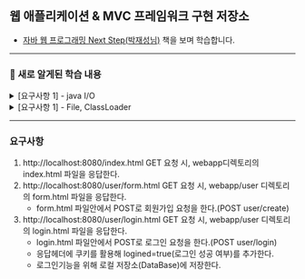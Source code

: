 ## 웹 애플리케이션 & MVC 프레임워크 구현 저장소

- [자바 웹 프로그래밍 Next Step(박재성님)](https://product.kyobobook.co.kr/detail/S000001624682) 책을 보며 학습합니다.

---
### 🌱 새로 알게된 학습 내용

<details>
    <summary> [요구사항 1] - java I/O </summary>


- 스트림 : 자바의 입/출력을 담당
  - 입력 : 네트워크, 파일읽기, 키보드
  - 출력 : 네트워크, 파일쓰기, 모니터
- 바이트 스트림 / 문자 스트림 
  - 바이트 스트림
    - InputStream, OutputStream
  - 문자 스트림
    - Reader, Writer
  - write를 할 byte보다는 byte[]를 보내서 한번의 I/O작업으로 많은 데이터를 보내도록 해야 유리하다.
  - 스트림 사용 후에는 메모리에서 자원을 해제하자.(try-with-resources 구문 유용(java 9이상))
    - 왜? 스트림을 장시간 열어놓으면 파일, 포트 등의 리소스에서 누수(leak)이 발생할 수 있다.
      - 파일, 포트를 점유중이면, 다른곳에서 점유해서 사용할 수가 없음.
      - 동시 열 수 있는 파일 수 폭은 포트 수 로 인해 영향을 미칠 수 있음.

- 실습에서 InputStream을 "문자" 형식으로 읽기 위해 Reader로 변환하였다.
  - 어떻게?
  - 보조 스트림 : 다른 스트림과 연결되어 편리한 기능 제공
    - 아래는 InputStreamReader라는 보조스트림을 사용하고 있음.
    - 네트워크소켓 -> InputStream -> InputStreamReader -> Reader -> 프로그램
    ```java
    BufferedReader br = new BufferedReader(new InputStreamReader(in, StandardCharsets.UTF_8));
    ```
  - BufferedReader : 커널영역의 버퍼를 사용하여 입력 성능을 향상시킨다.
    - 버퍼 크기를 지정하지 않으면 기본 크기는 8KB
    - 문자를 행 단위로 읽을 수 있도록 메서드도 제공해줌(장점)
  - 어떻게?
    - 프로그램과 입/출력 소스 사이에 버퍼를 둔다.
    - 프로그램은 입/출력과의 상호작용이 아니라, 메모리상의 버퍼라는 중간자와 작업하여 실행 성능을 높인다.
    - 버퍼에 일정량의 데이터가 쌓이면, 한번에 입력받거나 출력해서 성능을 향상 시킨다.
      - 버퍼에 쓰는 작업이 속도가 빠름.
      - 잦은 I/O보다 많은 데이터로 한번의 I/O가 성능에 유리.
    - 버퍼를사용할 경우에는 마지막에 flush()를 통해 버퍼에 남아있는 내용을 전송해주자.
      - 왜? 스트림은 동기(synchronous)로 동작하므로, 버퍼가 찰때까지 대기하게 되고, 데드락 상태가 될 수 있다.
      - 즉, 마지막 남은 데이터를 버퍼에서 전부 강제로 전송함으로써, 버퍼를 비우고 대기(동기방식) 상태에서 빠져나와야 한다.

</details>

<details>
    <summary> [요구사항 1] - File, ClassLoader </summary>

- Files : 파일과 디렉토리 정보를 가지고 있다.(vs File 보다 조금 더 많은 기능을 제공해줌)
    - 정적 메서드로 구성되어있고, "운영체제 파일 시스템"에게 작업을 수행하도록 "위임".
- ClassLoader : JVM이 메모리에 객체를 로드하기위해 사용하는 클래스로더 객체
  - getResource() 메서드를 보면 부모가 있으면 재귀적으로 최상위 부모의 url을 찾아낸다.
  - 최상위 부모 url을 찾았다면, BootLoader.findResource(name); 로 해당 파일의 url을 찾아낸다.
    - 결국 특정 경로의 파일을 찾아내는 과정은 ClassLoader 에게 위임한다.
  - 찾은 url경로를 통해 File, Files 를 사용해 파일을 찾을 수 있다.

</details>

---
### 요구사항
1. http://localhost:8080/index.html GET 요청 시, webapp디렉토리의 index.html 파일을 응답한다.
2. http://localhost:8080/user/form.html GET 요청 시, webapp/user 디렉토리의 form.html 파일을 응답한다.
   - form.html 파일안에서 POST로 회원가입 요청을 한다.(POST user/create)
3. http://localhost:8080/user/login.html GET 요청 시, webapp/user 디렉토리의 login.html 파일을 응답한다.
   - login.html 파일안에서 POST로 로그인 요청을 한다.(POST user/login)
   - 응답헤더에 쿠키를 활용해 logined=true(로그인 성공 여부)를 추가한다.
   - 로그인기능을 위해 로컬 저장소(DataBase)에 저장한다.